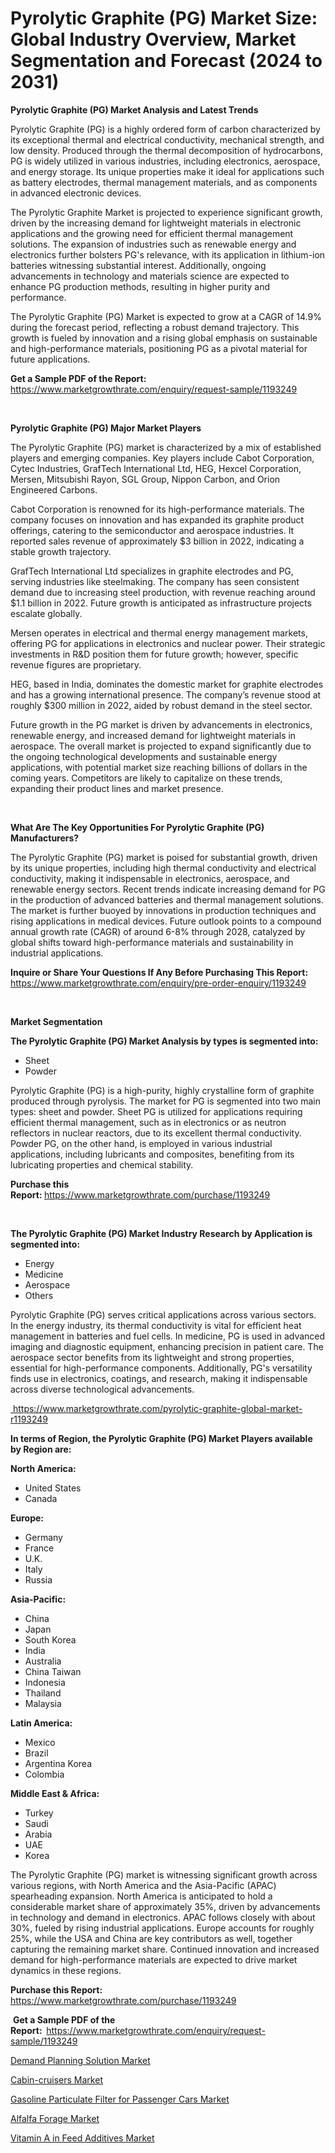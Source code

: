 <p><h1>Pyrolytic Graphite (PG) Market Size: Global Industry Overview, Market Segmentation and Forecast (2024 to 2031)</h1></p><p><strong>Pyrolytic Graphite (PG) Market Analysis and Latest Trends</strong></p>
<p><p>Pyrolytic Graphite (PG) is a highly ordered form of carbon characterized by its exceptional thermal and electrical conductivity, mechanical strength, and low density. Produced through the thermal decomposition of hydrocarbons, PG is widely utilized in various industries, including electronics, aerospace, and energy storage. Its unique properties make it ideal for applications such as battery electrodes, thermal management materials, and as components in advanced electronic devices.</p><p>The Pyrolytic Graphite Market is projected to experience significant growth, driven by the increasing demand for lightweight materials in electronic applications and the growing need for efficient thermal management solutions. The expansion of industries such as renewable energy and electronics further bolsters PG's relevance, with its application in lithium-ion batteries witnessing substantial interest. Additionally, ongoing advancements in technology and materials science are expected to enhance PG production methods, resulting in higher purity and performance.</p><p>The Pyrolytic Graphite (PG) Market is expected to grow at a CAGR of 14.9% during the forecast period, reflecting a robust demand trajectory. This growth is fueled by innovation and a rising global emphasis on sustainable and high-performance materials, positioning PG as a pivotal material for future applications.</p></p>
<p><strong>Get a Sample PDF of the Report:&nbsp;</strong> <a href="https://www.marketgrowthrate.com/enquiry/request-sample/1193249">https://www.marketgrowthrate.com/enquiry/request-sample/1193249</a></p>
<p>&nbsp;</p>
<p><strong>Pyrolytic Graphite (PG) Major Market Players</strong></p>
<p><p>The Pyrolytic Graphite (PG) market is characterized by a mix of established players and emerging companies. Key players include Cabot Corporation, Cytec Industries, GrafTech International Ltd, HEG, Hexcel Corporation, Mersen, Mitsubishi Rayon, SGL Group, Nippon Carbon, and Orion Engineered Carbons. </p><p>Cabot Corporation is renowned for its high-performance materials. The company focuses on innovation and has expanded its graphite product offerings, catering to the semiconductor and aerospace industries. It reported sales revenue of approximately $3 billion in 2022, indicating a stable growth trajectory.</p><p>GrafTech International Ltd specializes in graphite electrodes and PG, serving industries like steelmaking. The company has seen consistent demand due to increasing steel production, with revenue reaching around $1.1 billion in 2022. Future growth is anticipated as infrastructure projects escalate globally.</p><p>Mersen operates in electrical and thermal energy management markets, offering PG for applications in electronics and nuclear power. Their strategic investments in R&D position them for future growth; however, specific revenue figures are proprietary.</p><p>HEG, based in India, dominates the domestic market for graphite electrodes and has a growing international presence. The company’s revenue stood at roughly $300 million in 2022, aided by robust demand in the steel sector.</p><p>Future growth in the PG market is driven by advancements in electronics, renewable energy, and increased demand for lightweight materials in aerospace. The overall market is projected to expand significantly due to the ongoing technological developments and sustainable energy applications, with potential market size reaching billions of dollars in the coming years. Competitors are likely to capitalize on these trends, expanding their product lines and market presence.</p></p>
<p>&nbsp;</p>
<p><strong>What Are The Key Opportunities For Pyrolytic Graphite (PG) Manufacturers?</strong></p>
<p><p>The Pyrolytic Graphite (PG) market is poised for substantial growth, driven by its unique properties, including high thermal conductivity and electrical conductivity, making it indispensable in electronics, aerospace, and renewable energy sectors. Recent trends indicate increasing demand for PG in the production of advanced batteries and thermal management solutions. The market is further buoyed by innovations in production techniques and rising applications in medical devices. Future outlook points to a compound annual growth rate (CAGR) of around 6-8% through 2028, catalyzed by global shifts toward high-performance materials and sustainability in industrial applications.</p></p>
<p><strong>Inquire or Share Your Questions If Any Before Purchasing This Report:</strong> <a href="https://www.marketgrowthrate.com/enquiry/pre-order-enquiry/1193249">https://www.marketgrowthrate.com/enquiry/pre-order-enquiry/1193249</a></p>
<p>&nbsp;</p>
<p><strong>Market Segmentation</strong></p>
<p><strong>The Pyrolytic Graphite (PG) Market Analysis by types is segmented into:</strong></p>
<p><ul><li>Sheet</li><li>Powder</li></ul></p>
<p><p>Pyrolytic Graphite (PG) is a high-purity, highly crystalline form of graphite produced through pyrolysis. The market for PG is segmented into two main types: sheet and powder. Sheet PG is utilized for applications requiring efficient thermal management, such as in electronics or as neutron reflectors in nuclear reactors, due to its excellent thermal conductivity. Powder PG, on the other hand, is employed in various industrial applications, including lubricants and composites, benefiting from its lubricating properties and chemical stability.</p></p>
<p><strong>Purchase this Report:&nbsp;</strong><a href="https://www.marketgrowthrate.com/purchase/1193249">https://www.marketgrowthrate.com/purchase/1193249</a></p>
<p>&nbsp;</p>
<p><strong>The Pyrolytic Graphite (PG) Market Industry Research by Application is segmented into:</strong></p>
<p><ul><li>Energy</li><li>Medicine</li><li>Aerospace</li><li>Others</li></ul></p>
<p><p>Pyrolytic Graphite (PG) serves critical applications across various sectors. In the energy industry, its thermal conductivity is vital for efficient heat management in batteries and fuel cells. In medicine, PG is used in advanced imaging and diagnostic equipment, enhancing precision in patient care. The aerospace sector benefits from its lightweight and strong properties, essential for high-performance components. Additionally, PG's versatility finds use in electronics, coatings, and research, making it indispensable across diverse technological advancements.</p></p>
<p><a href="https://www.marketgrowthrate.com/pyrolytic-graphite-global-market-r1193249">&nbsp;https://www.marketgrowthrate.com/pyrolytic-graphite-global-market-r1193249</a></p>
<p><strong>In terms of Region, the Pyrolytic Graphite (PG) Market Players available by Region are:</strong></p>
<p>
    <p> <strong> North America: </strong>
        <ul>
            <li>United States</li>
            <li>Canada</li>
        </ul>
        </p> 
    <p> <strong> Europe: </strong>
        <ul>
            <li>Germany</li>
            <li>France</li>
            <li>U.K.</li>
            <li>Italy</li>
            <li>Russia</li>
        </ul>
        </p> 
    <p> <strong> Asia-Pacific: </strong>
        <ul>
            <li>China</li>
            <li>Japan</li>
            <li>South Korea</li>
            <li>India</li>
            <li>Australia</li>
            <li>China Taiwan</li>
            <li>Indonesia</li>
            <li>Thailand</li>
            <li>Malaysia</li>
        </ul>
        </p> 
    <p> <strong> Latin America: </strong>
        <ul>
            <li>Mexico</li>
            <li>Brazil</li>
            <li>Argentina Korea</li>
            <li>Colombia</li>
        </ul>
        </p> 
    <p> <strong> Middle East & Africa: </strong>
        <ul>
            <li>Turkey</li>
            <li>Saudi</li>
            <li>Arabia</li>
            <li>UAE</li>
            <li>Korea</li>
        </ul>
    </p>
    </p>
<p><p>The Pyrolytic Graphite (PG) market is witnessing significant growth across various regions, with North America and the Asia-Pacific (APAC) spearheading expansion. North America is anticipated to hold a considerable market share of approximately 35%, driven by advancements in technology and demand in electronics. APAC follows closely with about 30%, fueled by rising industrial applications. Europe accounts for roughly 25%, while the USA and China are key contributors as well, together capturing the remaining market share. Continued innovation and increased demand for high-performance materials are expected to drive market dynamics in these regions.</p></p>
<p><strong>Purchase this Report: </strong><a href="https://www.marketgrowthrate.com/purchase/1193249">https://www.marketgrowthrate.com/purchase/1193249</a></p>
<p>&nbsp;<strong>Get a Sample PDF of the Report:&nbsp;&nbsp;</strong><a href="https://www.marketgrowthrate.com/enquiry/request-sample/1193249">https://www.marketgrowthrate.com/enquiry/request-sample/1193249</a></p>
<p><strong></strong></p>
<p><p><a href="https://www.linkedin.com/pulse/evaluating-global-demand-planning-solution-market-trends-c76le">Demand Planning Solution Market</a></p><p><a href="https://issuu.com/reportprime-2/docs/cabin-cruisers-market-size-2030.ppt_feb8f30f9422cc">Cabin-cruisers Market</a></p><p><a href="https://medium.com/@afsanahossain56/gasoline-particulate-filter-for-passenger-cars-market-a-global-and-regional-analysis-focus-on-86d1826ddc00?postPublishedType=repub">Gasoline Particulate Filter for Passenger Cars Market</a></p><p><a href="https://issuu.com/reportprime-2/docs/alfalfa-forage-market-size-2030.ppt_d1b9baa6b63050">Alfalfa Forage Market</a></p><p><a href="https://medium.com/@afsanahossain56/driving-factors-behind-the-vitamin-a-in-feed-additives-market-trends-applications-and-regional-f66a172cef47">Vitamin A in Feed Additives Market</a></p></p>